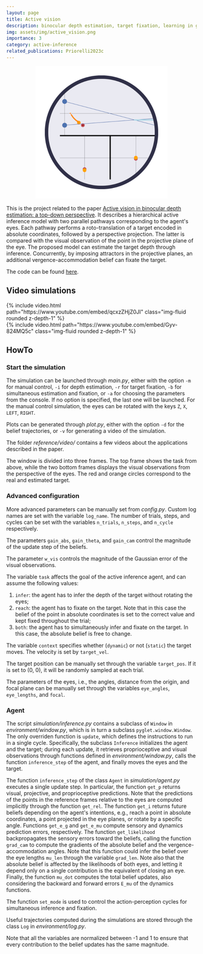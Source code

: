 ```yaml
---
layout: page
title: Active vision
description: binocular depth estimation, target fixation, learning in goal-directed behavior
img: assets/img/active_vision.png
importance: 3
category: active-inference
related_publications: Priorelli2023c
---
```


<p align="center">
  <img src="/assets/img/active_vision.png">
</p>

This is the project related to the paper [Active vision in binocular depth estimation: a top-down perspective](https://www.mdpi.com/2313-7673/8/5/445). It describes a hierarchical active inference model with two parallel pathways corresponding to the agent's eyes. Each pathway performs a roto-translation of a target encoded in absolute coordinates, followed by a perspective projection. The latter is compared with the visual observation of the point in the projective plane of the eye. The proposed model can estimate the target depth through inference. Concurrently, by imposing attractors in the projective planes, an additional vergence-accommodation belief can fixate the target.

The code can be found [here](https://github.com/priorelli/active-vision).

## Video simulations

<div class="row mt-3">
    <div class="col-sm mt-3 mt-md-0">
        {% include video.html path="https://www.youtube.com/embed/qcxzZHjZ0JI" class="img-fluid rounded z-depth-1" %}
    </div>
    <div class="col-sm mt-3 mt-md-0">
        {% include video.html path="https://www.youtube.com/embed/Gyv-824MQ5c" class="img-fluid rounded z-depth-1" %}
    </div>
</div>
<div class="caption">
</div>

## HowTo

### Start the simulation

The simulation can be launched through *main.py*, either with the option `-m` for manual control, `-i` for depth estimation, `-r` for target fixation, `-b` for simultaneous estimation and fixation, or `-a` for choosing the parameters from the console. If no option is specified, the last one will be launched. For the manual control simulation, the eyes can be rotated with the keys `Z`, `X`, `LEFT`, `RIGHT`.

Plots can be generated through *plot.py*, either with the option `-d` for the belief trajectories, or `-v` for generating a video of the simulation.

The folder *reference/video/* contains a few videos about the applications described in the paper.

The window is divided into three frames. The top frame shows the task from above, while the two bottom frames displays the visual observations from the perspective of the eyes. The red and orange circles correspond to the real and estimated target.

### Advanced configuration

More advanced parameters can be manually set from *config.py*. Custom log names are set with the variable `log_name`. The number of trials, steps, and cycles can be set with the variables `n_trials`, `n_steps`, and `n_cycle` respectively.

The parameters `gain_abs`, `gain_theta`, and `gain_cam` control the magnitude of the update step of the beliefs.

The parameter `w_vis` controls the magnitude of the Gaussian error of the visual observations.

The variable `task` affects the goal of the active inference agent, and can assume the following values:
1. `infer`: the agent has to infer the depth of the target without rotating the eyes;
2. `reach`: the agent has to fixate on the target. Note that in this case the belief of the point in absolute coordinates is set to the correct value and kept fixed throughout the trial;
3. `both`: the agent has to simultaneously infer and fixate on the target. In this case, the absolute belief is free to change.

The variable `context` specifies whether (`dynamic`) or not (`static`) the target moves. The velocity is set by `target_vel`.

The target position can be manually set through the variable `target_pos`. If it is set to (0, 0), it will be randomly sampled at each trial.

The parameters of the eyes, i.e., the angles, distance from the origin, and focal plane can be manually set through the variables `eye_angles`, `eye_lengths`, and `focal`.

### Agent

The script *simulation/inference.py* contains a subclass of `Window` in *environment/window.py*, which is in turn a subclass `pyglet.window.Window`. The only overriden function is `update`, which defines the instructions to run in a single cycle. Specifically, the subclass `Inference` initializes the agent and the target; during each update, it retrieves proprioceptive and visual observations through functions defined in *environment/window.py*, calls the function `inference_step` of the agent, and finally moves the eyes and the target.

The function `inference_step` of the class `Agent` in *simulation/agent.py* executes a single update step. In particular, the function `get_p` returns visual, projective, and proprioceptive predictions. Note that the predictions of the points in the reference frames relative to the eyes are computed implicitly through the function `get_rel`. The function `get_i` returns future beliefs depending on the agent's intentions, e.g., reach a point in absolute coordinates, a point projected in the eye planes, or rotate by a specific angle. Functions `get_e_g` and `get_e_mu` compute sensory and dynamics prediction errors, respectively. The function `get_likelihood` backpropagates the sensory errors toward the beliefs, calling the function `grad_cam` to compute the gradients of the absolute belief and the vergence-accommodation angles. Note that this function could infer the belief over the eye lengths `mu_len` through the variable `grad_len`. Note also that the absolute belief is affected by the likelihoods of both eyes, and letting it depend only on a single contribution is the equivalent of closing an eye. Finally, the function `mu_dot` computes the total belief updates, also considering the backward and forward errors `E_mu` of the dynamics functions.

The function `set_mode` is used to control the action-perception cycles for simultaneous inference and fixation.

Useful trajectories computed during the simulations are stored through the class `Log` in *environment/log.py*.

Note that all the variables are normalized between -1 and 1 to ensure that every contribution to the belief updates has the same magnitude.

